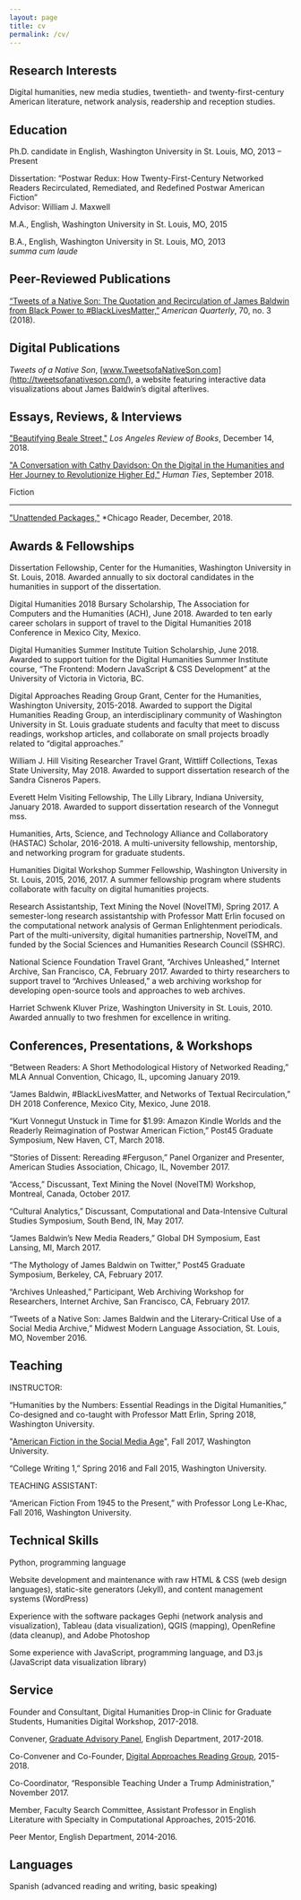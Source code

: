 ```yaml
---
layout: page
title: cv
permalink: /cv/
---
```


Research Interests
---
Digital humanities, new media studies, twentieth- and twenty-first-century American literature, 
network analysis, readership and reception studies.

Education
---
Ph.D. candidate in English, Washington University in St. Louis, MO, 2013 – Present

Dissertation: “Postwar Redux: How Twenty-First-Century Networked Readers Recirculated, Remediated, and Redefined Postwar American Fiction”  
Advisor: William J. Maxwell

M.A., English, Washington University in St. Louis, MO, 2015  

B.A., English, Washington University in St. Louis, MO, 2013  
*summa cum laude*


Peer-Reviewed Publications
---
[“Tweets of a Native Son: The Quotation and Recirculation of James Baldwin from Black Power to #BlackLivesMatter,”](http://tweetsofanativeson.com/Publications) *American Quarterly*, 70, no. 3 (2018).

Digital Publications
---

*Tweets of a Native Son*, [www.TweetsofaNativeSon.com](http://tweetsofanativeson.com/), a website featuring interactive data
visualizations about James Baldwin’s digital afterlives.

Essays, Reviews, & Interviews
---

["Beautifying Beale Street,"](https://lareviewofbooks.org/article/beautifying-beale-street/) *Los Angeles Review of Books*, December 14, 2018.

["A Conversation with Cathy Davidson: On the Digital in the Humanities and Her Journey to Revolutionize Higher Ed,"](https://cenhum.artsci.wustl.edu/features/Melanie-Walsh-Cathy-Davidson-Digital-Humanities) *Human Ties*, September 2018.

Fiction
___

["Unattended Packages,"](https://www.chicagoreader.com/chicago/flash-fiction-2018-unattended-packages-melanie-walsh/Content?oid=65524104) *Chicago Reader, December, 2018.

Awards & Fellowships
---

Dissertation Fellowship, Center for the Humanities, Washington University in St. Louis, 2018. Awarded annually to six doctoral candidates in the humanities in support of the dissertation.

Digital Humanities 2018 Bursary Scholarship, The Association for Computers and the
Humanities (ACH), June 2018. Awarded to ten early career scholars in support of travel to the Digital Humanities 2018 Conference in Mexico City, Mexico.

Digital Humanities Summer Institute Tuition Scholarship, June 2018. Awarded to
support tuition for the Digital Humanities Summer Institute course, “The Frontend: Modern JavaScript & CSS Development” at the University of Victoria in Victoria, BC.

Digital Approaches Reading Group Grant, Center for the Humanities, Washington
University, 2015-2018. Awarded to support the Digital Humanities Reading Group, an interdisciplinary community of Washington University in St. Louis graduate students and faculty that meet to discuss readings, workshop articles, and collaborate on small projects broadly related to “digital approaches.”

William J. Hill Visiting Researcher Travel Grant, Wittliff Collections, Texas State University, May 2018. Awarded to support dissertation research of the Sandra Cisneros Papers.

Everett Helm Visiting Fellowship, The Lilly Library, Indiana University, January 2018. Awarded
to support dissertation research of the Vonnegut mss.

Humanities, Arts, Science, and Technology Alliance and Collaboratory (HASTAC) Scholar,
2016-2018. A multi-university fellowship, mentorship, and networking program for graduate students.

Humanities Digital Workshop Summer Fellowship, Washington University in St. Louis, 2015,
2016, 2017. A summer fellowship program where students collaborate with faculty on digital humanities projects.

Research Assistantship, Text Mining the Novel (NovelTM), Spring 2017. A semester-long
research assistantship with Professor Matt Erlin focused on the computational network analysis of German Enlightenment periodicals. Part of the multi-university, digital humanities partnership, NovelTM, and funded by the Social Sciences and Humanities Research Council (SSHRC).

National Science Foundation Travel Grant, “Archives Unleashed,” Internet Archive, San
Francisco, CA, February 2017. Awarded to thirty researchers to support travel to “Archives Unleased,” a web archiving workshop for developing open-source tools and approaches to web archives.

Harriet Schwenk Kluver Prize, Washington University in St. Louis, 2010. Awarded annually to
two freshmen for excellence in writing.

Conferences, Presentations, & Workshops
---
“Between Readers: A Short Methodological History of Networked Reading,” MLA
Annual Convention, Chicago, IL, upcoming January 2019.

“James Baldwin, #BlackLivesMatter, and Networks of Textual Recirculation,” DH 2018
Conference, Mexico City, Mexico, June 2018.

“Kurt Vonnegut Unstuck in Time for $1.99: Amazon Kindle Worlds and the Readerly
Reimagination of Postwar American Fiction,” Post45 Graduate Symposium, New Haven, CT, March 2018.

“Stories of Dissent: Rereading #Ferguson,” Panel Organizer and Presenter, American Studies
Association, Chicago, IL, November 2017.

“Access,” Discussant, Text Mining the Novel (NovelTM) Workshop, Montreal, Canada, October
2017.

“Cultural Analytics,” Discussant, Computational and Data-Intensive Cultural Studies Symposium,
South Bend, IN, May 2017.

“James Baldwin’s New Media Readers,” Global DH Symposium, East Lansing, MI, March 2017.

“The Mythology of James Baldwin on Twitter,” Post45 Graduate Symposium, Berkeley, CA,
February 2017.

“Archives Unleashed,” Participant, Web Archiving Workshop for Researchers, Internet Archive,
San Francisco, CA, February 2017.

“Tweets of a Native Son: James Baldwin and the Literary-Critical Use of a Social Media
Archive,” Midwest Modern Language Association, St. Louis, MO, November 2016.

Teaching
---
INSTRUCTOR:

“Humanities by the Numbers: Essential Readings in the Digital Humanities,” Co-designed and
co-taught with Professor Matt Erlin, Spring 2018, Washington University.

"[American Fiction in the Social Media Age](https://afsma17.com/)", Fall 2017, Washington University.

“College Writing 1,” Spring 2016 and Fall 2015, Washington University.

TEACHING ASSISTANT:

“American Fiction From 1945 to the Present,” with Professor Long Le-Khac, Fall 2016,
Washington University.


Technical Skills
---


Python, programming language

Website development and maintenance with raw HTML & CSS (web design languages), static-site generators (Jekyll), and content management systems (WordPress)

Experience with the software packages Gephi (network analysis and visualization), Tableau (data visualization), QGIS (mapping), OpenRefine (data cleanup), and Adobe Photoshop

Some experience with JavaScript, programming language, and D3.js (JavaScript data visualization library)

Service
---
Founder and Consultant, Digital Humanities Drop-in Clinic for Graduate Students, Humanities
Digital Workshop, 2017-2018.

Convener, [Graduate Advisory Panel](https://english.artsci.wustl.edu/graduate/student_resources), English Department, 2017-2018.

Co-Convener and Co-Founder, [Digital Approaches Reading Group](https://sites.wustl.edu/darg/), 2015-2018.

Co-Coordinator, “Responsible Teaching Under a Trump Administration,” November 2017.

Member, Faculty Search Committee, Assistant Professor in English Literature with Specialty in
Computational Approaches, 2015-2016.

Peer Mentor, English Department, 2014-2016.

Languages
---
Spanish (advanced reading and writing, basic speaking)
